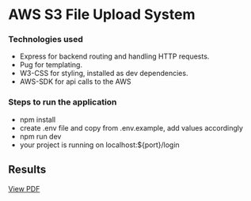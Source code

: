 # AWS S3 File Upload System

### Technologies used

- Express for backend routing and handling HTTP requests.
- Pug for templating.
- W3-CSS for styling, installed as dev dependencies.
- AWS-SDK for api calls to the AWS

### Steps to run the application

- npm install
- create .env file and copy from .env.example, add values accordingly
- npm run dev
- your project is running on localhost:${port}/login

## Results

[View PDF](results.pdf)
